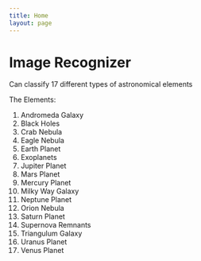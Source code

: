 ```yaml
---
title: Home
layout: page
---
```


# Image Recognizer

Can classify 17 different types of astronomical elements

The Elements:

1. Andromeda Galaxy
2. Black Holes
3. Crab Nebula
4. Eagle Nebula
5. Earth Planet
6. Exoplanets
7. Jupiter Planet
8. Mars Planet
9. Mercury Planet
10. Milky Way Galaxy
11. Neptune Planet
12. Orion Nebula
13. Saturn Planet
14. Supernova Remnants
15. Triangulum Galaxy
16. Uranus Planet
17. Venus Planet